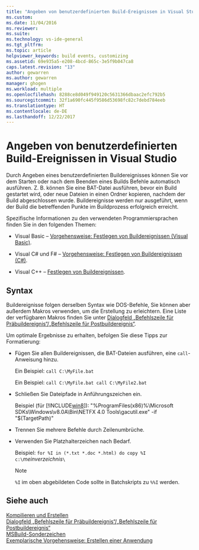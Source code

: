 ```yaml
---
title: "Angeben von benutzerdefinierten Build-Ereignissen in Visual Studio | Microsoft-Dokumentation"
ms.custom: 
ms.date: 11/04/2016
ms.reviewer: 
ms.suite: 
ms.technology: vs-ide-general
ms.tgt_pltfrm: 
ms.topic: article
helpviewer_keywords: build events, customizing
ms.assetid: 69e935a5-e208-4bcd-865c-3e5f9b047ca8
caps.latest.revision: "13"
author: gewarren
ms.author: gewarren
manager: ghogen
ms.workload: multiple
ms.openlocfilehash: 8288ce8d049f949120c5631366dbaac2efc792b5
ms.sourcegitcommit: 32f1a690fc445f9586d53698fc82c7debd784eeb
ms.translationtype: HT
ms.contentlocale: de-DE
ms.lasthandoff: 12/22/2017
---
```

# <a name="specifying-custom-build-events-in-visual-studio"></a>Angeben von benutzerdefinierten Build-Ereignissen in Visual Studio
Durch Angeben eines benutzerdefinierten Buildereignisses können Sie vor dem Starten oder nach dem Beenden eines Builds Befehle automatisch ausführen. Z. B. können Sie eine BAT-Datei ausführen, bevor ein Build gestartet wird, oder neue Dateien in einen Ordner kopieren, nachdem der Build abgeschlossen wurde. Buildereignisse werden nur ausgeführt, wenn der Build die betreffenden Punkte im Buildprozess erfolgreich erreicht.  
  
 Spezifische Informationen zu den verwendeten Programmiersprachen finden Sie in den folgenden Themen:  
  
-   Visual Basic – [Vorgehensweise: Festlegen von Buildereignissen (Visual Basic)](../ide/how-to-specify-build-events-visual-basic.md).  
  
-   Visual C# und F# – [Vorgehensweise: Festlegen von Buildereignissen (C#)](../ide/how-to-specify-build-events-csharp.md).  
  
-   Visual C++ – [Festlegen von Buildereignissen](/cpp/ide/specifying-build-events).  
  
## <a name="syntax"></a>Syntax  
 Buildereignisse folgen derselben Syntax wie DOS-Befehle, Sie können aber außerdem Makros verwenden, um die Erstellung zu erleichtern. Eine Liste der verfügbaren Makros finden Sie unter [Dialogfeld „Befehlszeile für Präbuildereignis“/„Befehlszeile für Postbuildereignis“](../ide/reference/pre-build-event-post-build-event-command-line-dialog-box.md).  
  
 Um optimale Ergebnisse zu erhalten, befolgen Sie diese Tipps zur Formatierung:  
  
-   Fügen Sie allen Buildereignissen, die BAT-Dateien ausführen, eine `call`-Anweisung hinzu.  
  
     Ein Beispiel: `call C:\MyFile.bat`  
  
     Ein Beispiel: `call C:\MyFile.bat call C:\MyFile2.bat`  
  
-   Schließen Sie Dateipfade in Anführungszeichen ein.  
  
     Beispiel (für [!INCLUDE[win8](../debugger/includes/win8_md.md)]): "%ProgramFiles(x86)%\Microsoft SDKs\Windows\v8.0A\Bin\NETFX 4.0 Tools\gacutil.exe" -if "$(TargetPath)"  
  
-   Trennen Sie mehrere Befehle durch Zeilenumbrüche.  
  
-   Verwenden Sie Platzhalterzeichen nach Bedarf.  
  
     Beispiel: `for %I in (*.txt *.doc *.html) do copy %I c:\`*meinverzeichnis*`\`  
  
    > [!NOTE]
    >  `%I` im oben abgebildeten Code sollte in Batchskripts zu `%%I` werden.  
  
## <a name="see-also"></a>Siehe auch  
 [Kompilieren und Erstellen](../ide/compiling-and-building-in-visual-studio.md)   
 [Dialogfeld „Befehlszeile für Präbuildereignis“/„Befehlszeile für Postbuildereignis“](../ide/reference/pre-build-event-post-build-event-command-line-dialog-box.md)   
 [MSBuild-Sonderzeichen](../msbuild/msbuild-special-characters.md)   
 [Exemplarische Vorgehensweise: Erstellen einer Anwendung](../ide/walkthrough-building-an-application.md)